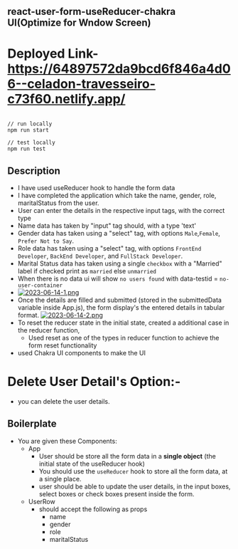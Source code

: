 ## react-user-form-useReducer-chakra UI(Optimize for Wndow Screen)

# Deployed Link- https://64897572da9bcd6f846a4d06--celadon-travesseiro-c73f60.netlify.app/

```

// run locally
npm run start

// test locally
npm run test

```

## Description

- I have used useReducer hook to handle the form data
- I have completed the application which take the name, gender, role, maritalStatus from the user.
- User can enter the details in the respective input tags, with the correct type
- Name data has taken by "input" tag should, with a type 'text'
- Gender data has taken using a "select" tag, with options `Male`,`Female`, `Prefer Not to Say`.
- Role data has taken using a "select" tag, with options `FrontEnd Developer`, `BackEnd Developer`, and `FullStack Developer`.
- Marital Status data has taken using a single `checkbox` with a "Married" label if checked print as `married` else `unmarried`
- When there is no data ui will show `no users found`  with data-testid = `no-user-container`
- [![2023-06-14-1.png](https://i.postimg.cc/QtxsXnWV/2023-06-14-1.png)](https://postimg.cc/1gTbBBBZ)
- Once the details are filled and submitted (stored in the submittedData variable inside App.js), the form display's the entered details in tabular format.
[![2023-06-14-2.png](https://i.postimg.cc/Zn5rxZvZ/2023-06-14-2.png)](https://postimg.cc/ft1tMGvg)
- To reset the reducer state in the initial state, created a additional case in the reducer function,
  - Used reset as one of the types in reducer function to achieve the form reset functionality
- used Chakra UI components to make the UI

# Delete User Detail's Option:- 
- you can delete the user details.
## Boilerplate

- You are given these Components:
  - App
    - User should be store all the form data in a **single object** (the initial state of the useReducer hook)
    - You should use the `useReducer` hook to store all the form data, at a single place.
    - user should be able to update the user details, in the input boxes, select boxes or check boxes present inside the form.
  - UserRow
    - should accept the following as props
      - name
      - gender
      - role
      - maritalStatus



